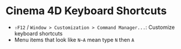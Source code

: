# Cinema 4D Keyboard Shortcuts

- `⇧F12` / `Window > Customization > Command Manager...`: Customize keyboard shortcuts
- Menu items that look like `N~A` mean type `N` then `A`
